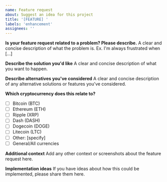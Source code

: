 ```yaml
---
name: Feature request
about: Suggest an idea for this project
title: '[FEATURE] '
labels: 'enhancement'
assignees: ''
---
```


**Is your feature request related to a problem? Please describe.**
A clear and concise description of what the problem is. Ex. I'm always frustrated when [...]

**Describe the solution you'd like**
A clear and concise description of what you want to happen.

**Describe alternatives you've considered**
A clear and concise description of any alternative solutions or features you've considered.

**Which cryptocurrency does this relate to?**
- [ ] Bitcoin (BTC)
- [ ] Ethereum (ETH)
- [ ] Ripple (XRP)
- [ ] Dash (DASH)
- [ ] Dogecoin (DOGE)
- [ ] Litecoin (LTC)
- [ ] Other: [specify]
- [ ] General/All currencies

**Additional context**
Add any other context or screenshots about the feature request here.

**Implementation ideas**
If you have ideas about how this could be implemented, please share them here.